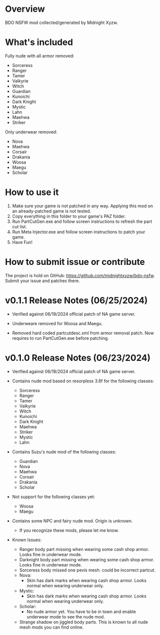 # Overview

BDO NSFW mod collected/generated by Midnight Xyzw.

# What's included

Fully nude with all armor removed:
  - Sorceress
  - Ranger
  - Tamer
  - Valkyrie
  - Witch
  - Guardian
  - Kunoichi
  - Dark Knight
  - Mystic
  - Lahn
  - Maehwa
  - Striker

Only underwear removed:
  - Nova
  - Maehwa
  - Corsair
  - Drakania
  - Woosa
  - Maegu
  - Scholar

# How to use it

1. Make sure your game is not patched in any way. Applying this mod on an already-patched game is not tested.
2. Copy everything in this folder to your game's PAZ folder.
3. Run PartCutGen.exe and follow screen instructions to refresh the part cut list.
4. Run Meta Injector.exe and follow screen instructions to patch your game.
5. Have Fun!

# How to submit issue or contribute

The project is hold on GitHub: https://github.com/midnightxyzw/bdo-nsfw. Submit your issue and patches there.

# v0.1.1 Release Notes (06/25/2024)

- Verified against 06/19/2024 official patch of NA game server.

- Underweare removed for Woosa and Maegu.

- Removed hard coded partcutdesc.xml from armor removal patch. Now requires to run PartCutGen.exe before patching.


# v0.1.0 Release Notes (06/23/2024)

- Verified against 06/19/2024 official patch of NA game server.

- Contains nude mod based on resorpless 3.6f for the following classes:
  - Sorceress
  - Ranger
  - Tamer
  - Valkyrie
  - Witch
  - Kunoichi
  - Dark Knight
  - Maehwa
  - Striker
  - Mystic
  - Lahn

- Contains Suzu's nude mod of the following classes:
  - Guardian
  - Nova
  - Maehwa
  - Corsair
  - Drakania
  - Scholar

- Not support for the following classes yet:
  - Woosa
  - Maegu

- Contains some NPC and fairy nude mod. Origin is unknown.
  - If you recognize these mods, please let me know.

- Known Issues:
  - Ranger body part missing when wearing some cash shop armor. Looks fine in underwear mode.
  - Darknight body part missing when wearing some cash shop armor. Looks fine in underwear mode.
  - Sorceress body missed one pevis mesh. could be incorrect partcut.
  - Nova:
    - Skin has dark marks when wearing cash shop armor. Looks normal when wearing underwear only.
  - Mystic:
    - Skin has dark marks when wearing cash shop armor. Looks normal when wearing underwear only.
  - Scholar:
    - No nude armor yet. You have to be in town and enable underwear mode to see the nude mod.
  - Strange shadow on jiggled body parts. This is known to all nude mesh mods you can find online.
